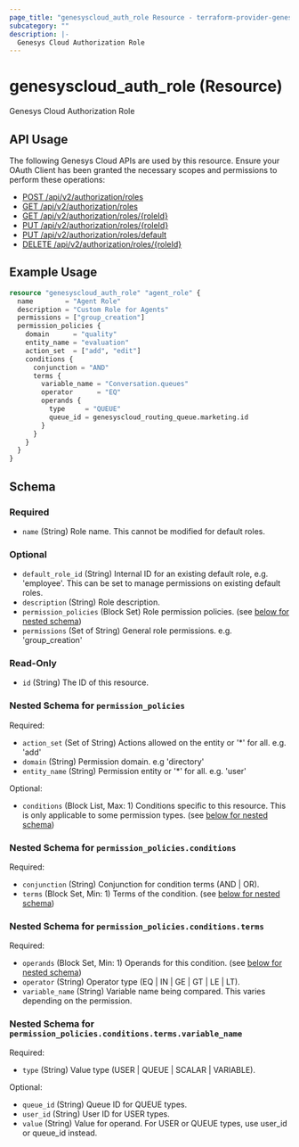 ```yaml
---
page_title: "genesyscloud_auth_role Resource - terraform-provider-genesyscloud"
subcategory: ""
description: |-
  Genesys Cloud Authorization Role
---
```

# genesyscloud_auth_role (Resource)

Genesys Cloud Authorization Role

## API Usage
The following Genesys Cloud APIs are used by this resource. Ensure your OAuth Client has been granted the necessary scopes and permissions to perform these operations:

* [POST /api/v2/authorization/roles](https://developer.mypurecloud.com/api/rest/v2/authorization/#post-api-v2-authorization-roles)
* [GET /api/v2/authorization/roles](https://developer.mypurecloud.com/api/rest/v2/authorization/#get-api-v2-authorization-roles)
* [GET /api/v2/authorization/roles/{roleId}](https://developer.mypurecloud.com/api/rest/v2/authorization/#get-api-v2-authorization-roles--roleId-)
* [PUT /api/v2/authorization/roles/{roleId}](https://developer.mypurecloud.com/api/rest/v2/authorization/#put-api-v2-authorization-roles--roleId-)
* [PUT /api/v2/authorization/roles/default](https://developer.mypurecloud.com/api/rest/v2/authorization/#put-api-v2-authorization-roles-default)
* [DELETE /api/v2/authorization/roles/{roleId}](https://developer.mypurecloud.com/api/rest/v2/authorization/#delete-api-v2-authorization-roles--roleId-)

## Example Usage

```terraform
resource "genesyscloud_auth_role" "agent_role" {
  name        = "Agent Role"
  description = "Custom Role for Agents"
  permissions = ["group_creation"]
  permission_policies {
    domain      = "quality"
    entity_name = "evaluation"
    action_set  = ["add", "edit"]
    conditions {
      conjunction = "AND"
      terms {
        variable_name = "Conversation.queues"
        operator      = "EQ"
        operands {
          type     = "QUEUE"
          queue_id = genesyscloud_routing_queue.marketing.id
        }
      }
    }
  }
}
```

<!-- schema generated by tfplugindocs -->
## Schema

### Required

- `name` (String) Role name. This cannot be modified for default roles.

### Optional

- `default_role_id` (String) Internal ID for an existing default role, e.g. 'employee'. This can be set to manage permissions on existing default roles.
- `description` (String) Role description.
- `permission_policies` (Block Set) Role permission policies. (see [below for nested schema](#nestedblock--permission_policies))
- `permissions` (Set of String) General role permissions. e.g. 'group_creation'

### Read-Only

- `id` (String) The ID of this resource.

<a id="nestedblock--permission_policies"></a>
### Nested Schema for `permission_policies`

Required:

- `action_set` (Set of String) Actions allowed on the entity or '*' for all. e.g. 'add'
- `domain` (String) Permission domain. e.g 'directory'
- `entity_name` (String) Permission entity or '*' for all. e.g. 'user'

Optional:

- `conditions` (Block List, Max: 1) Conditions specific to this resource. This is only applicable to some permission types. (see [below for nested schema](#nestedblock--permission_policies--conditions))

<a id="nestedblock--permission_policies--conditions"></a>
### Nested Schema for `permission_policies.conditions`

Required:

- `conjunction` (String) Conjunction for condition terms (AND | OR).
- `terms` (Block Set, Min: 1) Terms of the condition. (see [below for nested schema](#nestedblock--permission_policies--conditions--terms))

<a id="nestedblock--permission_policies--conditions--terms"></a>
### Nested Schema for `permission_policies.conditions.terms`

Required:

- `operands` (Block Set, Min: 1) Operands for this condition. (see [below for nested schema](#nestedblock--permission_policies--conditions--terms--operands))
- `operator` (String) Operator type (EQ | IN | GE | GT | LE | LT).
- `variable_name` (String) Variable name being compared. This varies depending on the permission.

<a id="nestedblock--permission_policies--conditions--terms--operands"></a>
### Nested Schema for `permission_policies.conditions.terms.variable_name`

Required:

- `type` (String) Value type (USER | QUEUE | SCALAR | VARIABLE).

Optional:

- `queue_id` (String) Queue ID for QUEUE types.
- `user_id` (String) User ID for USER types.
- `value` (String) Value for operand. For USER or QUEUE types, use user_id or queue_id instead.

